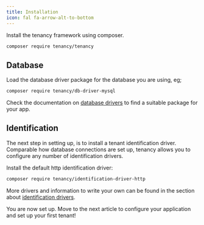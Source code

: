 ```yaml
---
title: Installation
icon: fal fa-arrow-alt-to-bottom
---
```


Install the tenancy framework using composer.

```bash
composer require tenancy/tenancy
```

## Database

Load the database driver package for the database you are using, eg;

```bash
composer require tenancy/db-driver-mysql
```

Check the documentation on [database drivers][db-drivers] to find a suitable package
for your app. 

## Identification

The next step in setting up, is to install a tenant identification driver. Comparable
how database connections are set up, tenancy allows you to configure any number of
identification drivers.

Install the default http identification driver:

```bash
composer require tenancy/identification-driver-http
```

More drivers and information to write your own can be found in the section about
[identification drivers][identification-drivers].

You are now set up. Move to the next article to configure your application and set
up your first tenant!


[db-drivers]: database-drivers
[identification-drivers]: identification-drivers
